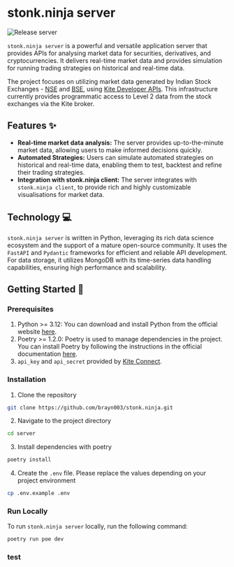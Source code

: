 # stonk.ninja server
![Release server](https://github.com/brayn003/stonk.ninja/actions/workflows/release-server.yaml/badge.svg)

`stonk.ninja server` is a powerful and versatile application server that provides APIs for analysing market data for securities, derivatives, and cryptocurrencies. It delivers real-time market data and provides simulation for running trading strategies on historical and real-time data.

The project focuses on utilizing market data generated by Indian Stock Exchanges - [NSE](https://www.nseindia.com/) and [BSE](https://www.bseindia.com/), using [Kite Developer APIs](https://kite.trade/docs/connect/v3/). This infrastructure currently provides programmatic access to Level 2 data from the stock exchanges via the Kite broker.

## Features ✨
- **Real-time market data analysis:** The server provides up-to-the-minute market data, allowing users to make informed decisions quickly.
- **Automated Strategies:** Users can simulate automated strategies on historical and real-time data, enabling them to test, backtest and refine their trading strategies.
- **Integration with stonk.ninja client:** The server integrates with `stonk.ninja client`, to provide rich and highly customizable visualisations for market data.

## Technology 💻
`stonk.ninja server` is written in Python, leveraging its rich data science ecosystem and the support of a mature open-source community. It uses the `FastAPI` and `Pydantic` frameworks for efficient and reliable API development.
For data storage, it utilizes MongoDB with its time-series data handling capabilities, ensuring high performance and scalability.


## Getting Started 🚀

### Prerequisites
1. Python >= 3.12: You can download and install Python from the official website [here](https://www.python.org/downloads/).
2. Poetry >= 1.2.0: Poetry is used to manage dependencies in the project. You can install Poetry by following the instructions in the official documentation [here](https://python-poetry.org/docs/#installation).
3. `api_key` and `api_secret` provided by [Kite Connect](https://kite.trade/).

### Installation
1. Clone the repository
```bash
git clone https://github.com/brayn003/stonk.ninja.git
```
2. Navigate to the project directory
```bash
cd server
```
3. Install dependencies with poetry
```bash
poetry install
```
4. Create the `.env` file. Please replace the values depending on your project environment
```bash
cp .env.example .env
```

### Run Locally
To run `stonk.ninja server` locally, run the following command:
```bash
poetry run poe dev
```

### test
